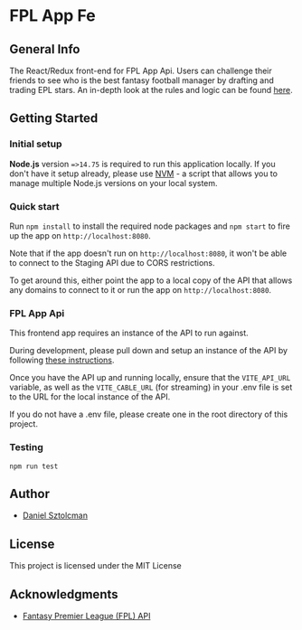 # FPL App Fe

## General Info

The React/Redux front-end for FPL App Api. Users can challenge their friends to see who is the best fantasy football manager by drafting and trading EPL stars. An in-depth look at the rules and logic can be found [here](https://github.com/djstozza/fpl-app-api).


## Getting Started

### Initial setup

**Node.js** version `=>14.75` is required to run this application locally. If you don't have it setup already, please use [NVM](https://github.com/creationix/nvm) - a script that allows you to manage multiple Node.js versions on your local system.

### Quick start

Run  `npm install`  to install the required node packages and  `npm start`  to fire up the app on  `http://localhost:8080`.

Note that if the app doesn't run on  `http://localhost:8080`, it won't be able to connect to the Staging API due to CORS restrictions.

To get around this, either point the app to a local copy of the API that allows any domains to connect to it or run the app on  `http://localhost:8080`.

### FPL App Api
This frontend app requires an instance of the API to run against.

During development, please pull down and setup an instance of the API by following  [these instructions](https://github.com/djstozza/fpl-app-api).

Once you have the API up and running locally, ensure that the  `VITE_API_URL`  variable, as well as the `VITE_CABLE_URL` (for streaming) in your .env file is set to the URL for the local instance of the API.

If you do not have a .env file, please create one in the root directory of this project.

### Testing
```
npm run test
```
## Author

* [Daniel Sztolcman](https://github.com/djstozza)


## License

This project is licensed under the MIT License

## Acknowledgments

* [Fantasy Premier League (FPL) API](https://fantasy.premierleague.com/drf/bootstrap-static)
